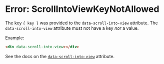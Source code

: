 # Error: ScrollIntoViewKeyNotAllowed

The key `{ key }` was provided to the `data-scroll-into-view` attribute. The `data-scroll-into-view` attribute must not have a key _nor_ a value.

Example:

```html
<div data-scroll-into-view></div>
```

See the docs on the [`data-scroll-into-view`](https://data-star.dev/reference/plugins_browser#scroll-into-view) attribute.
